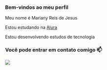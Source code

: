 ### Bem-vindos ao meu perfil

Meu nome é Mariany Reis de Jesus

Estou estudando na [Alura](https.//alura.com.br)

Estou desenvolvendo estudos de tecnologia


### Você pode entrar em contato comigo 📫

![](https://media1.tenor.com/m/qUHte3gcLEkAAAAd/what-are-you-talking-about-lightning-mcqueen.gif)
